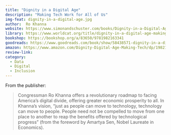 ```yaml
---
title: "Dignity in a Digital Age"
description: "Making Tech Work for All of Us"
img-feat: dignity-in-a-digital-age.jpg
author:  Ro Khanna
website: https://www.simonandschuster.com/books/Dignity-in-a-Digital-Age/Ro-Khanna/9781982163341
library: https://www.worldcat.org/title/dignity-in-a-digital-age-making-tech-work-for-all-of-us/oclc/1277128433&referer=brief_results
bookshop: https://bookshop.org/a/83650/9781982163341
goodreads: https://www.goodreads.com/book/show/58438571-dignity-in-a-digital-age
amazon: https://www.amazon.com/Dignity-Digital-Age-Making-Tech/dp/1982163348/ref=sr_1_1?crid=VUET80A62JK3&keywords=Dignity+in+a+Digital+Age&qid=1650920748&sprefix=dignity+in+a+digital+age%2Caps%2C534&sr=8-1
review-link: 
category:
  - Data
  - Digital
  - Inclusion
---
```


From the publisher:

> Congressman Ro Khanna offers a revolutionary roadmap to facing America’s digital divide, offering greater economic prosperity to all. In Khanna’s vision, “just as people can move to technology, technology can move to people. People need not be compelled to move from one place to another to reap the benefits offered by technological progress” (from the foreword by Amartya Sen, Nobel Laureate in Economics).